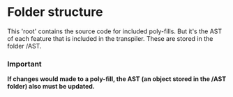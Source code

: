 # Folder structure

This   'root'  contains   the  source   code  for   included
poly-fills.  But  it's  the  AST of  each  feature  that  is
included in the transpiler. These are  stored in  the folder
/AST.


### Important

**If changes would  made to a poly-fill, the  AST (an object
stored in the /AST folder) also must be updated.**
 
